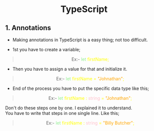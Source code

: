 # <center>TypeScript</center>

## 1. Annotations

- Making annotations in TypeScript is a easy thing; not too difficult.

- 1st you have to create a variable;

>  <center> Ex:- <font color="yellow"> <font color=lightGreen>let</font> firstName;</font> </center>

- Then you have to assign a value for that and initialize it.

> <center> Ex:- <font color="yellow"> <font color=lightGreen>let</font> firstName = <font color="orange">"Johnathan"</font>;</font> </center>

- End of the process you have to put the specific data type like this;

> <center> Ex:- <font color="yellow"> <font color=lightGreen>let </font>
> firstName : <font color="pink">string</font> =<font color="orange"> "Johnathan"</font>;</font> </center>

Don't do these steps one by one. I explained it to understand.  
 You have to write that steps in one single line. Like this;

> <center> 
> Ex:- <font color="yellow"> 
>  <font color=lightGreen>let</font> firstName : <font color="pink">string</font> = <font color="orange">"Billy Butcher"</font>;</font> </center>
